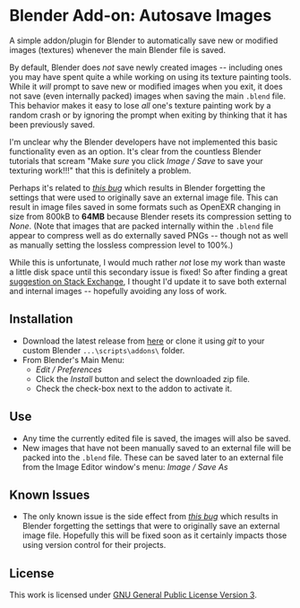 # Blender Add-on: Autosave Images

A simple addon/plugin for Blender to automatically save new or modified images (textures) whenever the main Blender file is saved.

By default, Blender does *not* save newly created images -- including ones you may have spent quite a while working on using its texture painting tools. While it *will* prompt to save new or modified images when you exit, it does not save (even internally packed) images when saving the main `.blend` file. This behavior makes it easy to lose *all* one's texture painting work by a random crash or by ignoring the prompt when exiting by thinking that it has been previously saved.

I'm unclear why the Blender developers have not implemented this basic functionality even as an option. It's clear from the countless Blender tutorials that scream "Make *sure* you click *Image / Save* to save your texturing work!!!" that this is definitely a problem. 

Perhaps it's related to *[this bug](https://developer.blender.org/T95721)* which results in Blender forgetting the settings that were used to originally save an external image file. This can result in image files saved in some formats such as OpenEXR changing in size from 800kB to **64MB** because Blender resets its compression setting to *None*. (Note that images that are packed internally within the `.blend` file appear to compress well as do externally saved PNGs -- though not as well as manually setting the lossless compression level to 100%.)

While this is unfortunate, I would much rather *not* lose my work than waste a little disk space until this secondary issue is fixed! So after finding a great [suggestion on Stack Exchange](https://blender.stackexchange.com/a/15782), I thought I'd update it to save both external and internal images -- hopefully avoiding any loss of work.

## Installation

* Download the latest release from [here](https://github.com/hextantstudios/hextant_autosave_images/releases/download/recent/hextant_autosave_images.zip) or clone it using *git* to your custom Blender `...\scripts\addons\` folder.
* From Blender's Main Menu:
  * *Edit / Preferences*
  * Click the *Install* button and select the downloaded zip file.
  * Check the check-box next to the addon to activate it.

## Use

* Any time the currently edited file is saved, the images will also be saved. 
* New images that have not been manually saved to an external file will be packed into the `.blend` file. These can be saved later to an external file from the Image Editor window's menu: *Image / Save As*

## Known Issues

* The only known issue is the side effect from *[this bug](https://developer.blender.org/T95721)* which results in Blender forgetting the settings that were to originally save an external image file. Hopefully this will be fixed soon as it certainly impacts those using version control for their projects.

## License

This work is licensed under [GNU General Public License Version 3](https://download.blender.org/release/GPL3-license.txt).

